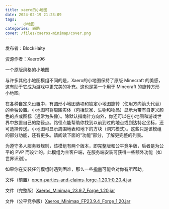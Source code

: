 ```yaml
---
title: xaero的小地图
date: 2024-02-19 21:23:09
tags:
    -   小地图
categories: 辅助
cover: /files/xaeros-minimap/cover.png
---
```


发布者：BlockHaity

资源作者：Xaero96

一个原版风格的小地图

与许多其他小地图模组不同的是，Xaero的小地图保持了原版 Minecraft 的美感，这有助于它成为游戏中更完美的补充。这也是第一个用于 Minecraft 的旋转方形小地图。

在各种自定义设置中，有圆形小地图选项和锁定小地图旋转（使用方向箭头代替）的单独设置。小地图可将周围实体（包括玩家、生物和物品）显示为带有自定义颜色的点或图标（通常为头像）。除默认指南针方向外，你还可以在小地图和游戏世界中放置自己的路径点。路径点能帮助你找到以前到过的地点或到达特定坐标，还可选择传送。小地图可显示周围地表和地下的方块（洞穴模式）。这些只是该模组的部分功能，还有更多。请阅读下面的“功能”部分，了解更完整的列表。

为遵守多人服务器规则，该模组有两个版本，即完整版和公平竞争版，后者是为公平的 PVP 而设计的。此模组为主客户端，在服务端安装可获得一些额外功能（如世界识别）。

如果你在安装任何模组时遇到困难，那么一些[指南](https://chocolateminecraft.com/guides.php)可能会对你有所帮助。

文件（前置）[open-parties-and-claims-forge-1.20.1-0.20.4.jar](https://cdn.modrinth.com/data/gF3BGWvG/versions/WXnfadur/open-parties-and-claims-forge-1.20.1-0.20.4.jar)

文件（完整版）[Xaeros_Minimap_23.9.7_Forge_1.20.jar](https://cdn.modrinth.com/data/1bokaNcj/versions/osXhdua5/Xaeros_Minimap_23.9.7_Forge_1.20.jar)

文件（公平竞争版）[Xaeros_Minimap_FP23.9.4_Forge_1.20.jar](https://cdn.modrinth.com/data/JkSi2Fzx/versions/D0dQzXpG/Xaeros_Minimap_FP23.9.4_Forge_1.20.jar)